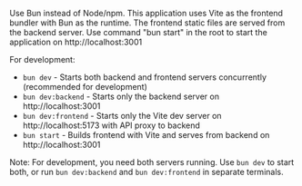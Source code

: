 Use Bun instead of Node/npm.
This application uses Vite as the frontend bundler with Bun as the runtime. The frontend static files are served from the backend server. Use command "bun start" in the root to start the application on http://localhost:3001

For development:
- `bun dev` - Starts both backend and frontend servers concurrently (recommended for development)
- `bun dev:backend` - Starts only the backend server on http://localhost:3001
- `bun dev:frontend` - Starts only the Vite dev server on http://localhost:5173 with API proxy to backend
- `bun start` - Builds frontend with Vite and serves from backend on http://localhost:3001

Note: For development, you need both servers running. Use `bun dev` to start both, or run `bun dev:backend` and `bun dev:frontend` in separate terminals.
